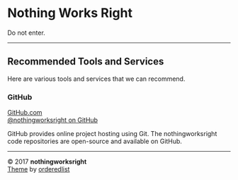# Nothing Works Right  

Do not enter.  

___

## Recommended Tools and Services  

Here are various tools and services that we can recommend.  

### GitHub  

[GitHub.com](https://github.com/)  
[@nothingworksright on GitHub](https://github.com/nothingworksright)  

GitHub provides online project hosting using Git. The nothingworksright code repositories are open-source and available on GitHub.  

___ 

&copy; 2017 __nothingworksright__  
[Theme](https://github.com/orderedlist/minimal) by [orderedlist](https://github.com/orderedlist)  
